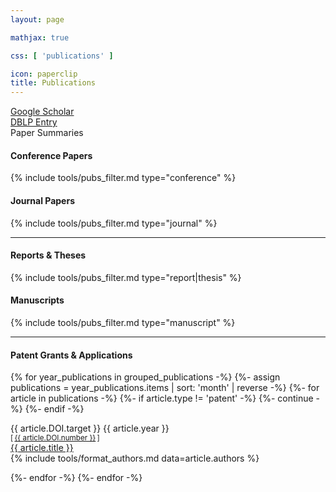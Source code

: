 ```yaml
---
layout: page

mathjax: true

css: [ 'publications' ]

icon: paperclip
title: Publications
---
```


<div class='pure-g instructions'>
  <div class='pure-u-1-3'>
    <a href='https://scholar.google.com/citations?user=42ZJT4wAAAAJ&hl=en' target='_blank'><i class='fas fa-fw fa-lg fa-user-graduate'></i> Google Scholar</a>
  </div>
  <div class='pure-u-1-3'>
    <a href='https://dblp.uni-trier.de/pers/hd/p/Padhi:Saswat' target='_blank'><i class='fas fa-fw fa-lg fa-book'></i> DBLP Entry</a>
  </div>
  <div class='pure-u-1-3'>
    <a onclick='toggle_tweets()'><i class='fab fa-fw fa-lg fa-twitter'></i> Paper Summaries</a>
  </div>
</div>

#### <i class='fas fa-fw fa-file-alt'></i> Conference Papers

{% include tools/pubs_filter.md type="conference" %}

#### <i class='fas fa-fw fa-book'></i> Journal Papers

{% include tools/pubs_filter.md type="journal" %}

<hr>

#### <i class='fas fa-fw fa-file-invoice'></i> Reports &amp; Theses

{% include tools/pubs_filter.md type="report|thesis" %}

#### <i class='far fa-fw fa-file-alt'></i> Manuscripts

{% include tools/pubs_filter.md type="manuscript" %}

<hr>

#### <i class='fas fa-fw fa-file-contract'></i> Patent Grants &amp; Applications

{% for year_publications in grouped_publications -%}
  {%- assign publications = year_publications.items | sort: 'month' | reverse -%}
  {%- for article in publications -%}
    {%- if article.type != 'patent' -%} {%- continue -%} {%- endif -%}

<div class='pure-g paper-table'>
  <div class='pure-u-1-3 pure-u-sm-1-4 pure-u-md-5-24 pure-u-lg-1-6 paper-left'>
    <span class='target'>
      {{ article.DOI.target }} {{ article.year }}
    </span>
    <br>
    <sup>[&thinsp;<a href='https://patents.google.com/patent/US{{ article.DOI.number }}/en'>{{ article.DOI.number }}</a>&thinsp;]</sup>
  </div>
  <div class='pure-u-2-3 pure-u-sm-3-4 pure-u-md-19-24 pure-u-lg-5-6 paper-right'>
  <div>
    <a class='title highlighted' href='{{ article.url }}'>{{ article.title }}</a><br>
    <div class='authors'>{% include tools/format_authors.md data=article.authors %}</div>
  </div>
  </div>
</div>

  {%- endfor -%}
{%- endfor -%}

<script>
function toggle_tweets() {
  Array.prototype.forEach.call(document.getElementsByClassName('tweet'), function(t) {
    if (t.parentElement.classList.contains('hovering')) {
      t.parentElement.classList.remove('hovering');
      t.style.transitionDelay = '';
    } else {
      t.style.transitionDelay = '0s';
      t.parentElement.classList.add('hovering');
    }
  });
}
</script>
